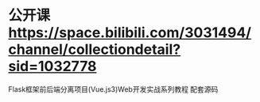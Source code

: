 # 公开课 https://space.bilibili.com/3031494/channel/collectiondetail?sid=1032778 

Flask框架前后端分离项目(Vue.js3)Web开发实战系列教程 配套源码